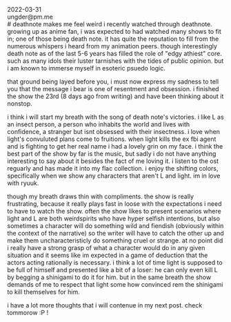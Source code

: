 <div class="metadata data">2022-03-31</div>
<div class="metadata author">ungder@pm.me</div>
# deathnote makes me feel weird
i recently watched through deathnote. growing up as anime fan, i was expected to had watched many shows to fit in; one of those being death note. it has quite the reputation to fill from the numerous whispers i heard from my animation peers. though interestingly death note as of the last 5-6 years has filled the role of "edgy athiest" core. such as many idols their luster tarnishes with the tides of public opinion. but i am known to immerse myself in esoteric psuedo logic.

that ground being layed before you, i must now express my sadness to tell you that the message i bear is one of resentment and obsession. i finished the show the 23rd (8 days ago from writing) and have been thinking about it nonstop. 

i think i will start my breath with the song of death note's victories. i like L as an insect person, a person who inhabits the world and lives with confidence, a stranger but isnt obsessed with their insectness. i love when light's convuluted plans come to fruitions. when light kills the ex fbi agent and is fighting to get her real name i had a lovely grin on my face. i think the best part of the show by far is the music, but sadly i do not have anything interesting to say about it besides the fact of me loving it. i listen to the ost reguarly and has made it into my flac collection. i enjoy the shifting colors, specifically when we show any characters that aren't L and light. im in love with ryuuk.

though my breath draws thin with compliments. the show is really frustrating, because it really plays fast in loose with the expectations i need to have to watch the show. often the show likes to present scenarios where light and L are both weirdspirits who have hyper selfish intentions, but also sometimes a character will do something wild and fiendish (obviously within the context of the narrative) so the writer will have to catch the other up and make them uncharacteristicly do something cruel or strange. at no point did i really have a strong grasp of what a character would do in any given situation and it seems like im expected in a game of deduction that the actors acting rationally is necessary. i think a lot of time light is supposed to be full of himself and presented like a bit of a loser: he can only even kill L by begging a shinigami to do it for him. but in the same breath the show demands of me to respect that light some how convinced rem the shinigami to kill themselves for him.

i have a lot more thoughts that i will contenue in my next post. check tommorow :P !
